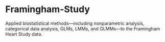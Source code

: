 # Framingham-Study
Applied biostatistical methods—including nonparametric analysis, categorical data analysis, GLMs, LMMs, and GLMMs—to the Framingham Heart Study data.
